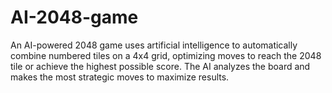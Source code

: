# AI-2048-game
An AI-powered 2048 game uses artificial intelligence to automatically combine numbered tiles on a 4x4 grid, optimizing moves to reach the 2048 tile or achieve the highest possible score. The AI analyzes the board and makes the most strategic moves to maximize results.

